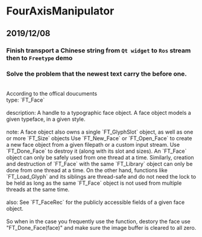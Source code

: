 # FourAxisManipulator

## 2019/12/08

### Finish transport a Chinese string from `Qt widget` to `Ros` stream then to `Freetype` demo

### Solve the problem that the newest text carry the before one.
<br>
According to the offical doucuments
<br>
type:
`FT_Face`<br><br>
description:
A handle to a typographic face object.  A face object models a given typeface, in a given style.<br><br>
note:
A face object also owns a single `FT_GlyphSlot` object, as well as one or more `FT_Size` objects Use `FT_New_Face` or `FT_Open_Face` to create a new face object from a given filepath or a custom input stream. Use `FT_Done_Face` to destroy it (along with its slot and sizes). An `FT_Face` object can only be safely used from one thread at a time. Similarly, creation and destruction of `FT_Face` with the same `FT_Library` object can only be done from one thread at a time.  On the other hand, functions like `FT_Load_Glyph` and its siblings are thread-safe and do not need the lock to be held as long as the same `FT_Face` object is not used from multiple threads at the same time.<br><br>
also: 
See `FT_FaceRec` for the publicly accessible fields of a given face object.
<br><br>
So when in the case you frequently use the function, destory the face use "FT_Done_Face(face)" and make sure the image buffer is cleared to all zero.
